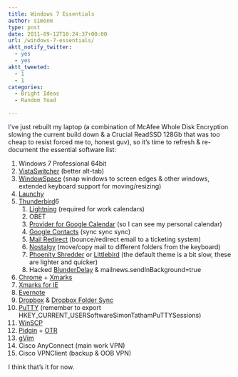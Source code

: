 ```yaml
---
title: Windows 7 Essentials
author: simonm
type: post
date: 2011-09-12T10:24:37+00:00
url: /windows-7-essentials/
aktt_notify_twitter:
  - yes
  - yes
aktt_tweeted:
  - 1
  - 1
categories:
  - Bright Ideas
  - Random Toad

---
```

I&#8217;ve just rebuilt my laptop (a combination of McAfee Whole Disk Encryption slowing the current build down & a Crucial ReadSSD 128Gb that was too cheap to resist forced me to, honest guv), so it&#8217;s time to refresh & re-document the essential software list:

  1. Windows 7 Professional 64bit
  2. [VistaSwitcher][1] (better alt-tab)
  3. [WindowSpace][2] (snap windows to screen edges & other windows, extended keyboard support for moving/resizing)
  4. [Launchy][3]
  5. [Thunderbird][4]6 
      1. [Lightning][5] (required for work calendars)
      2. OBET
      3. [Provider for Google Calendar][6] (so I can see my personal calendar)
      4. [Google Contacts][7] (sync sync sync)
      5. [Mail Redirect][8] (bounce/redirect email to a ticketing system)
      6. [Nostalgy][9] (move/copy mail to different folders from the keyboard)
      7. [Phoenity Shredder][10] or [Littlebird][11] (the default theme is a bit slow, these are lighter and quicker)
      8. Hacked [BlunderDelay][12] & mailnews.sendInBackground=true
  6. [Chrome][13] + [Xmarks][14]
  7. [Xmarks for IE][14]
  8. [Evernote][15]
  9. [Dropbox][16] & [Dropbox Folder Sync][17]
 10. [PuTTY][18] (remember to export HKEY\_CURRENT\_USERSoftwareSimonTathamPuTTYSessions)
 11. [WinSCP][19]
 12. [Pidgin][20] + [OTR][21]
 13. [gVim][22]
 14. Cisco AnyConnect (main work VPN)
 15. Cisco VPNClient (backup & OOB VPN)

I think that&#8217;s it for now.

 [1]: http://www.ntwind.com/software/vistaswitcher.html
 [2]: http://www.ntwind.com/software/windowspace/download.html
 [3]: http://launchy.net/
 [4]: http://www.mozilla.org/en-GB/thunderbird/
 [5]: https://addons.mozilla.org/en-US/thunderbird/addon/lightning/
 [6]: https://addons.mozilla.org/en-US/thunderbird/addon/provider-for-google-calendar/
 [7]: https://addons.mozilla.org/en-US/thunderbird/addon/google-contacts/
 [8]: https://addons.mozilla.org/en-us/thunderbird/addon/mail-redirect/
 [9]: https://addons.mozilla.org/en-us/thunderbird/addon/nostalgy/
 [10]: https://addons.mozilla.org/en-us/thunderbird/addon/phoenity-shredder/
 [11]: https://addons.mozilla.org/en-us/thunderbird/addon/littlebird-for-thunderbird/
 [12]: https://addons.mozilla.org/en-US/thunderbird/addon/blunderdelay/
 [13]: http://www.google.com/chrome
 [14]: http://www.xmarks.com/
 [15]: http://www.evernote.com/
 [16]: http://www.dropbox.com/
 [17]: http://wiki.dropbox.com/DropboxAddons/DropboxFolderSync
 [18]: http://www.chiark.greenend.org.uk/~sgtatham/putty/download.html
 [19]: http://winscp.net/eng/index.php
 [20]: http://www.pidgin.im/
 [21]: http://www.cypherpunks.ca/otr/binaries/windows/pidgin-otr-3.2.0-1.exe
 [22]: http://www.vim.org/download.php#pc